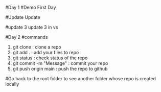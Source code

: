 #Day 1
#Demo
First Day

#Update
Update 

#update 3
update 3 in vs

#Day 2
#commands
1) git clone <url> : clone a repo
2) git add . : add your files to repo
3) git status : check status of the repo
4) git commit -m "Message" : commit your repo
5) git push origin main : push the repo to github

#Go back to the root folder to see another folder whose repo is created locally
